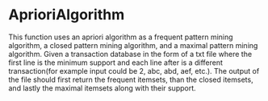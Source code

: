 # AprioriAlgorithm
This function uses an apriori algorithm as a frequent pattern mining algorithm, a closed pattern mining algorithm, and a maximal pattern mining algorithm. Given a transaction database in the form of a txt file where the first line is the minimum support and  each line after is a different transaction(for example input could be 2, abc, abd, aef, etc.). The output of the file should first return the frequent itemsets, than the closed itemsets, and lastly the maximal itemsets along with their support. 
